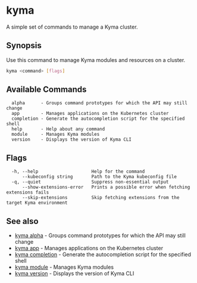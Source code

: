 # kyma

A simple set of commands to manage a Kyma cluster.

## Synopsis

Use this command to manage Kyma modules and resources on a cluster.

```bash
kyma <command> [flags]
```

## Available Commands

```text
  alpha      - Groups command prototypes for which the API may still change
  app        - Manages applications on the Kubernetes cluster
  completion - Generate the autocompletion script for the specified shell
  help       - Help about any command
  module     - Manages Kyma modules
  version    - Displays the version of Kyma CLI
```

## Flags

```text
  -h, --help                    Help for the command
      --kubeconfig string       Path to the Kyma kubeconfig file
  -q, --quiet                   Suppress non-essential output
      --show-extensions-error   Prints a possible error when fetching extensions fails
      --skip-extensions         Skip fetching extensions from the target Kyma environment
```

## See also

* [kyma alpha](kyma_alpha.md)           - Groups command prototypes for which the API may still change
* [kyma app](kyma_app.md)               - Manages applications on the Kubernetes cluster
* [kyma completion](kyma_completion.md) - Generate the autocompletion script for the specified shell
* [kyma module](kyma_module.md)         - Manages Kyma modules
* [kyma version](kyma_version.md)       - Displays the version of Kyma CLI
